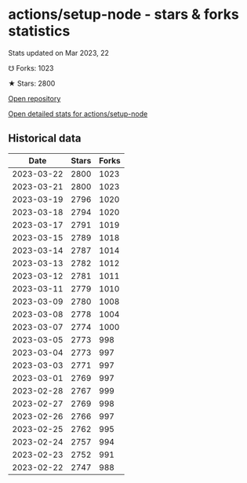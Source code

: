 # actions/setup-node - stars & forks statistics

Stats updated on Mar 2023, 22

☋ Forks: 1023

★ Stars: 2800

[Open repository](https://github.com/actions/setup-node)

[Open detailed stats for actions/setup-node](https://reviewgithub.com/rep/actions/setup-node)

## Historical data
| Date | Stars | Forks |
|------|-------|-------|
| 2023-03-22 | 2800 | 1023 | 
| 2023-03-21 | 2800 | 1023 | 
| 2023-03-19 | 2796 | 1020 | 
| 2023-03-18 | 2794 | 1020 | 
| 2023-03-17 | 2791 | 1019 | 
| 2023-03-15 | 2789 | 1018 | 
| 2023-03-14 | 2787 | 1014 | 
| 2023-03-13 | 2782 | 1012 | 
| 2023-03-12 | 2781 | 1011 | 
| 2023-03-11 | 2779 | 1010 | 
| 2023-03-09 | 2780 | 1008 | 
| 2023-03-08 | 2778 | 1004 | 
| 2023-03-07 | 2774 | 1000 | 
| 2023-03-05 | 2773 | 998 | 
| 2023-03-04 | 2773 | 997 | 
| 2023-03-03 | 2771 | 997 | 
| 2023-03-01 | 2769 | 997 | 
| 2023-02-28 | 2767 | 999 | 
| 2023-02-27 | 2769 | 998 | 
| 2023-02-26 | 2766 | 997 | 
| 2023-02-25 | 2762 | 995 | 
| 2023-02-24 | 2757 | 994 | 
| 2023-02-23 | 2752 | 991 | 
| 2023-02-22 | 2747 | 988 | 

